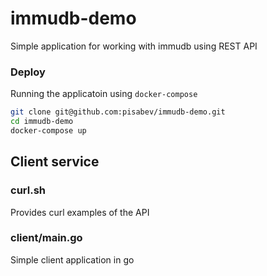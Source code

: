 # immudb-demo

Simple application for working with immudb using REST API

### Deploy
Running the applicatoin using `docker-compose`
```bash
git clone git@github.com:pisabev/immudb-demo.git
cd immudb-demo
docker-compose up
```

## Client service

### curl.sh
Provides curl examples of the API

### client/main.go
Simple client application in go